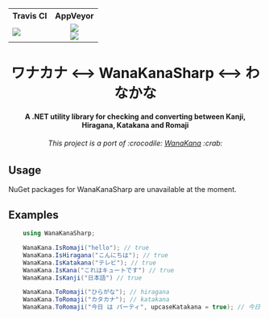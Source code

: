 <div align="center">
    <table>
        <tr>
            <th>Travis CI</th>
            <th>AppVeyor</th>
        </tr>
        <tr>
            <td>
                <a href="https://travis-ci.org/caguiclajmg/WanaKanaSharp">
                    <img src="https://img.shields.io/travis/caguiclajmg/WanaKanaSharp.svg" />
                </a>
            </td>
            <td>
                <a href="https://ci.appveyor.com/project/caguiclajmg/wanakanasharp">
                    <div align="center">
                        <img src="https://img.shields.io/appveyor/ci/caguiclajmg/WanaKanaSharp.svg" />
                    </div>
                    <div align="center">
                        <img src="https://img.shields.io/appveyor/tests/caguiclajmg/WanaKanaSharp.svg" />
                    </div>
                </a>
            </td>
        </tr>
    </table>
</div>

<div align="center">
    <h1>ワナカナ &lt;--&gt; WanaKanaSharp &lt;--&gt; わなかな</h1>
    <h4>A .NET utility library for checking and converting between Kanji, Hiragana, Katakana and Romaji</h4>
    <h6>This project is a port of :crocodile: <a href="https://github.com/WaniKani/WanaKana">WanaKana</a> :crab:</h6>
</div>

## Usage

NuGet packages for WanaKanaSharp are unavailable at the moment.

## Examples

```cs
    using WanaKanaSharp;

    WanaKana.IsRomaji("hello"); // true
    WanaKana.IsHiragana("こんにちは"); // true
    WanaKana.IsKatakana("テレビ"); // true
    WanaKana.IsKana("これはキュートです") // true
    WanaKana.IsKanji("日本語") // true

    WanaKana.ToRomaji("ひらがな"); // hiragana
    WanaKana.ToRomaji("カタカナ"); // katakana
    WanaKana.ToRomaji("今日 は パーティ", upcaseKatakana = true); // 今日 ha PAATEI
```
